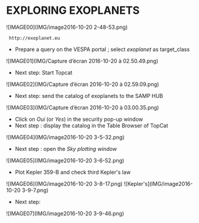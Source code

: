 # EXPLORING EXOPLANETS
![IMAGE00](IMG/image2016-10-20 2-48-53.png)

     http://exoplanet.eu
* Prepare a query on the VESPA portal ; select _exoplanet_ as target_class 

![IMAGE01](IMG/Capture d’écran 2016-10-20 à 02.50.49.png)
* Next step: Start Topcat

![IMAGE02](IMG/Capture d’écran 2016-10-20 à 02.59.09.png)
* Next step: send the catalog of exoplanets to the SAMP HUB

![IMAGE03](IMG/Capture d’écran 2016-10-20 à 03.00.35.png)
* Click on _Oui_ (or _Yes_) in the security pop-up window
* Next step : display the catalog in the Table Browser of TopCat

![IMAGE04](IMG/image2016-10-20 3-5-32.png)
* Next step : open the _Sky plotting window_

![IMAGE05](IMG/image2016-10-20 3-6-52.png)
* Plot Kepler 359-B and check third Kepler's law

![IMAGE06](IMG/image2016-10-20 3-8-17.png)
![Kepler's](IMG/image2016-10-20 3-9-7.png)
* Next step:

![IMAGE07](IMG/image2016-10-20 3-9-46.png)



